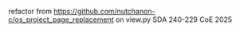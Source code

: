 refactor from https://github.com/nutchanon-c/os_project_page_replacement on view.py
SDA 240-229 CoE 2025
